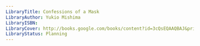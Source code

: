 ```yaml
---
LibraryTitle: Confessions of a Mask
LibraryAuthor: Yukio Mishima
LibraryISBN: 
LibraryCover: http://books.google.com/books/content?id=3cQsEQAAQBAJ&printsec=frontcover&img=1&zoom=1&source=gbs_api
LibraryStatus: Planning
---
```


